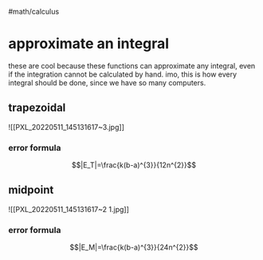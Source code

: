 
#math/calculus 

# approximate an integral
these are cool because these functions can approximate any integral, even if the integration cannot be calculated by hand. imo, this is how every integral should be done, since we have so many computers. 

## trapezoidal
![[PXL_20220511_145131617~3.jpg]]
### error formula
$$|E_T|=\frac{k(b-a)^{3}}{12n^{2}}$$

## midpoint
![[PXL_20220511_145131617~2 1.jpg]]

### error formula
$$|E_M|=\frac{k(b-a)^{3}}{24n^{2}}$$